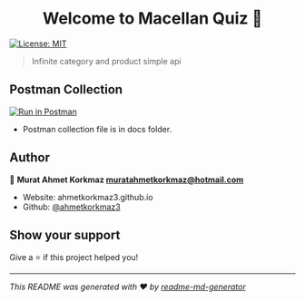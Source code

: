 <h1 align="center">Welcome to Macellan Quiz 👋</h1>
<p>
  <a href="#" target="_blank">
    <img alt="License: MIT" src="https://img.shields.io/badge/License-MIT-yellow.svg" />
  </a>
</p>

> Infinite category and product simple api

## Postman Collection
[![Run in Postman](https://run.pstmn.io/button.svg)](https://app.getpostman.com/run-collection/9aad67d02252b19a1e15)

* Postman collection file is in docs folder.

## Author

👤 **Murat Ahmet Korkmaz <muratahmetkorkmaz@hotmail.com>**

* Website: ahmetkorkmaz3.github.io
* Github: [@ahmetkorkmaz3](https://github.com/ahmetkorkmaz3)

## Show your support

Give a ⭐️ if this project helped you!

***
_This README was generated with ❤️ by [readme-md-generator](https://github.com/kefranabg/readme-md-generator)_
